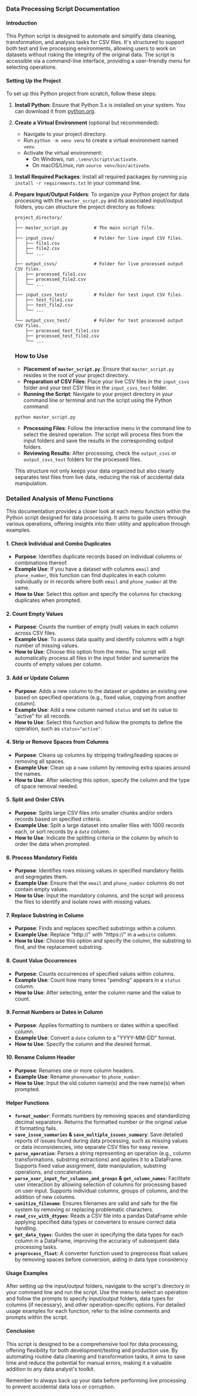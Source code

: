 ### Data Processing Script Documentation

#### Introduction
This Python script is designed to automate and simplify data cleaning, transformation, and analysis tasks for CSV files. It's structured to support both test and live processing environments, allowing users to work on datasets without risking the integrity of the original data. The script is accessible via a command-line interface, providing a user-friendly menu for selecting operations.

#### Setting Up the Project
To set up this Python project from scratch, follow these steps:

1. **Install Python**: 
Ensure that Python 3.x is installed on your system. You can download it from [python.org](https://www.python.org/downloads/).

2. **Create a Virtual Environment** (optional but recommended):
   - Navigate to your project directory.
   - Run `python -m venv venv` to create a virtual environment named `venv`.
   - Activate the virtual environment:
     - On Windows, run `.\venv\Scripts\activate`.
     - On macOS/Linux, run `source venv/bin/activate`.

3. **Install Required Packages**: 
Install all required packages by running `pip install -r requirements.txt` in your command line.

5. **Prepare Input/Output Folders**: To organize your Python project for data processing with the `master_script.py` and its associated input/output folders, you can structure the project directory as follows:

    ```
    project_directory/
    │
    ├── master_script.py          # The main script file.
    │
    ├── input_csvs/               # Folder for live input CSV files.
    │   ├── file1.csv
    │   ├── file2.csv
    │   └── ...
    │
    ├── output_csvs/              # Folder for live processed output CSV files.
    │   ├── processed_file1.csv
    │   ├── processed_file2.csv
    │   └── ...
    │
    ├── input_csvs_test/          # Folder for test input CSV files.
    │   ├── test_file1.csv
    │   ├── test_file2.csv
    │   └── ...
    │
    └── output_csvs_test/         # Folder for test processed output CSV files.
        ├── processed_test_file1.csv
        ├── processed_test_file2.csv
        └── ...
    ```

    ### How to Use

    - **Placement of `master_script.py`**: Ensure that `master_script.py` resides in the root of your project directory.
    - **Preparation of CSV Files**: Place your live CSV files in the `input_csvs` folder and your test CSV files in the `input_csvs_test` folder.
    - **Running the Script**: Navigate to your project directory in your command line or terminal and run the script using the Python command:
    ```
    python master_script.py
    ```
    - **Processing Files**: Follow the interactive menu in the command line to select the desired operation. The script will process files from the input folders and save the results in the corresponding output folders.
    - **Reviewing Results**: After processing, check the `output_csvs` or `output_csvs_test` folders for the processed files.

    This structure not only keeps your data organized but also clearly separates test files from live data, reducing the risk of accidental data manipulation.


### Detailed Analysis of Menu Functions
This documentation provides a closer look at each menu function within the Python script designed for data processing. It aims to guide users through various operations, offering insights into their utility and application through examples.

#### 1. Check Individual and Combo Duplicates
   - **Purpose**: Identifies duplicate records based on individual columns or combinations thereof.
   - **Example Use**: If you have a dataset with columns `email` and `phone_number`, this function can find duplicates in each column individually or in records where both `email` and `phone_number` at the same.
   - **How to Use**: Select this option and specify the columns for checking duplicates when prompted.

#### 2. Count Empty Values
   - **Purpose**: Counts the number of empty (null) values in each column across CSV files.
   - **Example Use**: To assess data quality and identify columns with a high number of missing values.
   - **How to Use**: Choose this option from the menu. The script will automatically process all files in the input folder and summarize the counts of empty values per column.

#### 3. Add or Update Column
   - **Purpose**: Adds a new column to the dataset or updates an existing one based on specified operations (e.g., fixed value, copying from another column).
   - **Example Use**: Add a new column named `status` and set its value to "active" for all records.
   - **How to Use**: Select this function and follow the prompts to define the operation, such as `status="active"`.

#### 4. Strip or Remove Spaces from Columns
   - **Purpose**: Cleans up columns by stripping trailing/leading spaces or removing all spaces.
   - **Example Use**: Clean up a `name` column by removing extra spaces around the names.
   - **How to Use**: After selecting this option, specify the column and the type of space removal needed.

#### 5. Split and Order CSVs
   - **Purpose**: Splits large CSV files into smaller chunks and/or orders records based on specified criteria.
   - **Example Use**: Split a large dataset into smaller files with 1000 records each, or sort records by a `date` column.
  - **How to Use**: Indicate the splitting criteria or the column by which to order the data when prompted.

#### 6. Process Mandatory Fields
   - **Purpose**: Identifies rows missing values in specified mandatory fields and segregates them.
   - **Example Use**: Ensure that the `email` and `phone_number` columns do not contain empty values.
   - **How to Use**: Input the mandatory columns, and the script will process the files to identify and isolate rows with missing values.

#### 7. Replace Substring in Column
   - **Purpose**: Finds and replaces specified substrings within a column.
   - **Example Use**: Replace "http://" with "https://" in a `website` column.
   - **How to Use**: Choose this option and specify the column, the substring to find, and the replacement substring.

#### 8. Count Value Occurrences
   - **Purpose**: Counts occurrences of specified values within columns.
   - **Example Use**: Count how many times "pending" appears in a `status` column.
   - **How to Use**: After selecting, enter the column name and the value to count.

#### 9. Format Numbers or Dates in Column
   - **Purpose**: Applies formatting to numbers or dates within a specified column.
   - **Example Use**: Convert a `date` column to a "YYYY-MM-DD" format.
   - **How to Use**: Specify the column and the desired format.

#### 10. Rename Column Header
   - **Purpose**: Renames one or more column headers.
   - **Example Use**: Rename `phonenumber` to `phone_number`.
   - **How to Use**: Input the old column name(s) and the new name(s) when prompted.

#### Helper Functions
   - **`format_number`**: Formats numbers by removing spaces and standardizing decimal separators. Returns the formatted number or the original value if formatting fails.
   - **`save_issue_summaries` & `save_multiple_issues_summary`**: Save detailed reports of issues found during data processing, such as missing values or data inconsistencies, into separate CSV files for easy review.
   - **`parse_operation`**: Parses a string representing an operation (e.g., column transformations, substring extractions) and applies it to a DataFrame. Supports fixed value assignment, date manipulation, substring operations, and concatenations.
   - **`parse_user_input_for_columns_and_groups` & `get_column_names`**: Facilitate user interaction by allowing selection of columns for processing based on user input. Supports individual columns, groups of columns, and the addition of new columns.
   - **`sanitize_filename`**: Ensures filenames are valid and safe for the file system by removing or replacing problematic characters.
   - **`read_csv_with_dtypes`**: Reads a CSV file into a pandas DataFrame while applying specified data types or converters to ensure correct data handling.
   - **`get_data_types`**: Guides the user in specifying the data types for each column in a DataFrame, improving the accuracy of subsequent data processing tasks.
   - **`preprocess_float`**: A converter function used to preprocess float values by removing spaces before conversion, aiding in data type consistency

#### Usage Examples
After setting up the input/output folders, navigate to the script's directory in your command line and run the script. Use the menu to select an operation and follow the prompts to specify input/output folders, data types for columns (if necessary), and other operation-specific options. For detailed usage examples for each function, refer to the inline comments and prompts within the script.

#### Conclusion
This script is designed to be a comprehensive tool for data processing, offering flexibility for both development/testing and production use. By automating routine data cleaning and transformation tasks, it aims to save time and reduce the potential for manual errors, making it a valuable addition to any data analyst's toolkit.

Remember to always back up your data before performing live processing to prevent accidental data loss or corruption.
